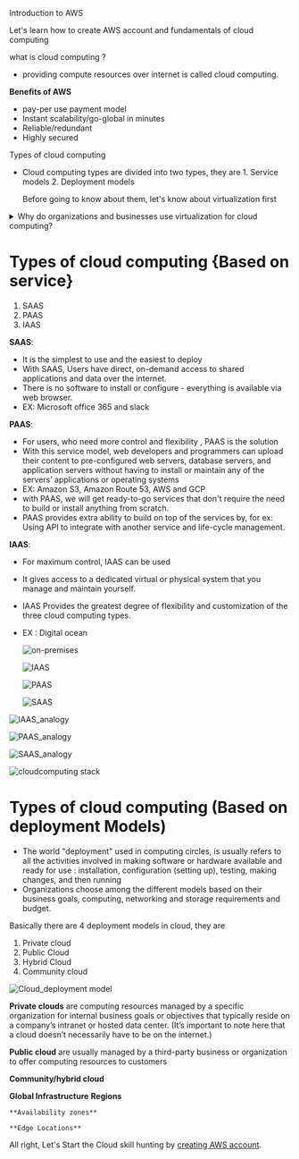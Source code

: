 Introduction to AWS

Let's learn how to create AWS account and fundamentals of cloud computing 


what is cloud computing ?
- providing compute resources over internet is called cloud computing.

**Benefits of AWS**
- pay-per use payment model
- Instant scalability/go-global in minutes
- Reliable/redundant
- Highly secured
  

Types of cloud computing

- Cloud computing types are divided into two types, they are 1. Service models 2. Deployment models
  
  Before going to know about them, let's know about virtualization first
<details>
<summary>Why do organizations and businesses use virtualization for cloud computing? </summary><br><b>

using virtualization increases the efficient use of hardware, which in turn lowers the cost of building, sustaining, and hosting computers in data centers as a cloud service. Virtualization products are therefore extremely important to businesses operating private or public clouds.
</b></details>


# Types of cloud computing {Based on service}
1. SAAS
2. PAAS
3. IAAS
   
**SAAS**:
- It is the simplest to use and the easiest to deploy
- With SAAS, Users have direct, on-demand access to shared applications and data over the internet.
- There is no software to install or configure - everything is available via web browser.
- EX: Microsoft office 365 and slack

**PAAS**:
- For users, who need more control and flexibility , PAAS is the solution
- With this service model, web developers and programmers can upload their content to pre-configured web servers, database servers, and application servers without having to install or maintain any of the servers’ applications or operating systems
- EX: Amazon S3, Amazon Route 53, AWS and GCP 
- with PAAS, we will get ready-to-go services that don't require the need to build or install anything from scratch.
- PAAS provides extra ability to build on top of the services by, for ex: Using API to integrate with another service and life-cycle management.

**IAAS**:
- For maximum control, IAAS can be used
- It gives access to a dedicated virtual or physical system that you manage and maintain yourself.
- IAAS Provides the greatest degree of flexibility and customization of the three cloud computing types.
- EX : Digital ocean
  
  ![on-premises](/images/on-Premises.png)

  ![IAAS](/images/IAAS.png)

  ![PAAS](/images/PAAS.png)

  ![SAAS](/images/SAAS.png)

![IAAS_analogy](/images/IAAS_analogy.png)

![PAAS_analogy](/images/PAAS_analogy.png)

![SAAS_analogy](/images/SAAS_analogy.png)


![cloudcomputing stack](/Images/Types%20of%20Cloud%20Computing%20Stack.png)

# Types of cloud computing (Based on deployment Models)
- The world "deployment" used in computing circles, is usually refers to all the activities involved in making software or hardware available and ready for use : installation, configuration (setting up), testing, making changes, and then running
- Organizations choose among the different models based on their business goals, computing, networking and storage requirements and budget.

Basically there are 4 deployment models in cloud, they are

1. Private cloud
2. Public Cloud
3. Hybrid Cloud
4. Community cloud

![Cloud_deployment model](/images/Cloud%20Deployment%20Model.png)

**Private clouds** are computing resources managed by a specific organization for internal business goals or objectives that typically reside on a company’s intranet or hosted data center. (It’s important to note here that a cloud doesn’t necessarily have to be on the internet.) 

**Public cloud** are usually managed by a third-party business or organization to offer computing resources to customers

**Community/hybrid cloud**

**Global Infrastructure**
    **Regions**

    **Availability zones**

    **Edge Locations**

All right, Let's Start the Cloud skill hunting by [creating AWS account](https://charanwrites.hashnode.dev/how-to-create-free-tier-aws-account).

